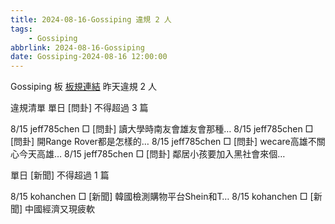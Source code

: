```yaml
---
title: 2024-08-16-Gossiping 違規 2 人
tags:
    - Gossiping
abbrlink: 2024-08-16-Gossiping
date: Gossiping-2024-08-16 12:00:00
---
```

Gossiping 板 [板規連結](https://www.ptt.cc/bbs/Gossiping/M.1637425085.A.07D.html)
昨天違規 2 人
<!-- more -->

違規清單
單日 [問卦] 不得超過 3 篇

8/15 jeff785chen □ [問卦] 讀大學時南友會雄友會那種…
8/15 jeff785chen □ [問卦] 開Range Rover都是怎樣的…
8/15 jeff785chen □ [問卦] wecare高雄不關心今天高雄…
8/15 jeff785chen □ [問卦] 鄰居小孩要加入黑社會來個…

單日 [新聞] 不得超過 1 篇

8/15 kohanchen □ [新聞] 韓國檢測購物平台Shein和T…
8/15 kohanchen □ [新聞] 中國經濟又現疲軟